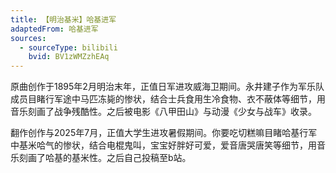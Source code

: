 ```yaml
---
title: 【明治基米】哈基进军
adaptedFrom: 哈基进军
sources:
  - sourceType: bilibili
    bvid: BV1zWMZzhEAq
---
```


原曲创作于1895年2月明治末年，正值日军进攻威海卫期间。永井建子作为军乐队成员目睹行军途中马匹冻毙的惨状，结合士兵食用生冷食物、衣不蔽体等细节，用音乐刻画了战争残酷性。之后被电影《八甲田山》与动漫《少女与战车》收录。

翻作创作与2025年7月，正值大学生进攻暑假期间。你要吃切糕嘛目睹哈基行军中基米哈气的惨状，结合电棍鬼叫，宝宝好胖好可爱，爱音唐哭唐笑等细节，用音乐刻画了哈基的基米性。之后自己投稿至b站。